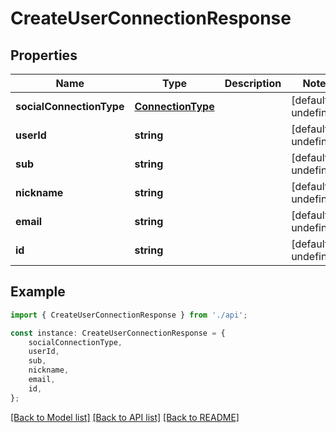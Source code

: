 # CreateUserConnectionResponse


## Properties

Name | Type | Description | Notes
------------ | ------------- | ------------- | -------------
**socialConnectionType** | [**ConnectionType**](ConnectionType.md) |  | [default to undefined]
**userId** | **string** |  | [default to undefined]
**sub** | **string** |  | [default to undefined]
**nickname** | **string** |  | [default to undefined]
**email** | **string** |  | [default to undefined]
**id** | **string** |  | [default to undefined]

## Example

```typescript
import { CreateUserConnectionResponse } from './api';

const instance: CreateUserConnectionResponse = {
    socialConnectionType,
    userId,
    sub,
    nickname,
    email,
    id,
};
```

[[Back to Model list]](../README.md#documentation-for-models) [[Back to API list]](../README.md#documentation-for-api-endpoints) [[Back to README]](../README.md)
